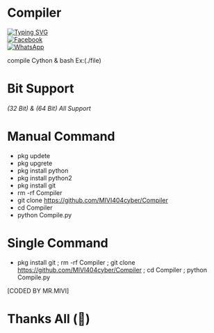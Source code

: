# Compiler

[![Typing SVG](https://readme-typing-svg.demolab.com?font=Fira+Code&pause=1000&color=00F720&width=435&lines=MR.MIVI+Compiling+Tool;Follow+My+Github)](https://git.io/typing-svg)
<br> [![Facebook](https://img.shields.io/badge/Facebook-Raj-blue?style=flat-square&logo=facebook)](https://www.facebook.com/mr.rohman.129)<br> [![WhatsApp](https://img.shields.io/badge/WhatsApp-Mr.MIVI-blue?style=flat-square&logo=WhatsApp)](https://wa.me/+8801741033194?)

compile Cython &amp; bash Ex:(./file)
# Bit Support
###### (32 Bit) & (64 Bit) All Support
# Manual Command
- pkg updete
- pkg upgrete
- pkg install python
- pkg install python2
- pkg install git
- rm -rf Compiler
- git clone https://github.com/MIVI404cyber/Compiler
- cd Compiler
- python Compile.py
# Single Command
- pkg install git ; rm -rf Compiler ; git clone https://github.com/MIVI404cyber/Compiler ; cd Compiler ; python Compile.py

 [CODED BY MR.MIVI]

# Thanks All (💝)
